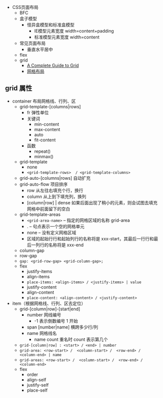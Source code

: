 
- CSS页面布局
  - BFC
  - 盒子模型
    - 怪异盒模型和标准盒模型
      - IE模型元素宽度 width=content+padding
      - 标准模型元素宽度 width=content
  - 常见页面布局
    - 垂直水平居中
  - flex
  - grid
    - [A Complete Guide to Grid](https://css-tricks.com/snippets/css/complete-guide-grid/)
    - [网格布局](https://developer.mozilla.org/zh-CN/docs/Web/CSS/CSS_Grid_Layout)

## grid 属性

- container 布局网格线、行列、区
  - grid-template-[columns|rows]
    - fr 弹性单位
    - 关键词
      - min-content
      - max-content
      - auto
      - fit-content
    - 函数
      - repeat()
      - minmax()
  - grid-template
    - none
    - `<grid-template-rows>  / <grid-template-columns>`
  - grid-auto-[columns|rows] 自动扩充
  - grid-auto-flow 项目排序
    - row 从左往右填充个行，换行
    - column 从上到下填充列，换列
    - [column|row] | dense 如果后面出现了稍小的元素，则会试图去填充网格中前面留下的空白
  - grid-template-areas
    - `<grid-area-name>` – 指定的网格区域的名称 grid-area
    - . – 句点表示一个空的网格单元
    - none – 没有定义网格区域
    - 区域的起始行行和起始列行的名称将是 xxx-start，其最后一行行和最后一列行的名称将是 xxx-end
  - column-gap
  - row-gap
  - `gap: <grid-row-gap> <grid-column-gap>;`
  - flex
    - justify-items
    - align-items
    - `place-items: <align-items> / <justify-items> | value`
    - justify-content
    - align-content
    - `place-content: <align-content> / <justify-content> `
- item（根据网格线、行列、区去定位）
  - grid-[column|row]-[start|end]
    - number 网线编号
      - -1 表示倒数编号 1 开始
    - span [number|name] 横跨多少行/列 
    - name 网格线名
      - name count 重名时 count 表示第几个
  - `grid-[column|row] : <start> / <end> | number`
  - `grid-area: <row-start> /  <column-start> /  <row-end> / <column-end> | name`
  - `grid-areas: <row-start> /  <column-start> /  <row-end> / <column-end>`
  - flex
    - order
    - align-self
    - justify-self
    - place-self